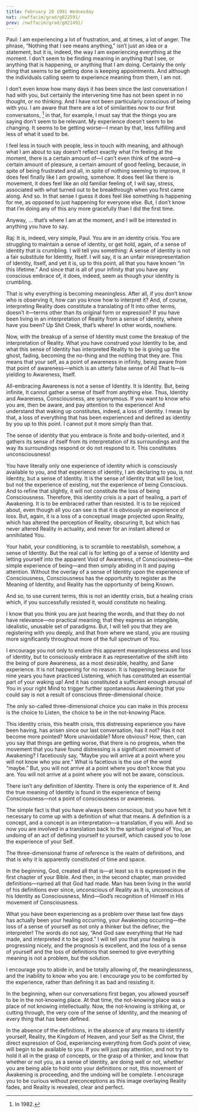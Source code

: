```yaml
---
title: February 20 1991 Wednesday 
nxt: /nwffacim/grad/g022591/
prev: /nwffacim/grad/g021491/
---
```


Paul: I am experiencing a lot of frustration, and, at times, a lot of
anger. The phrase, “Nothing that I see means anything,” isn’t just an
idea or a statement, but it is, indeed, the way I am experiencing
everything at the moment. I don’t seem to be finding meaning in anything
that I see, or anything that is happening, or anything that I am doing.
Certainly the only thing that seems to be getting done is keeping
appointments. And although the individuals calling seem to experience
meaning from them, I am not.

I don’t even know how many days it has been since the last conversation
I had with you, but certainly the intervening time has not been spent in
no thought, or no thinking. And I have not been particularly conscious
of being with you. I am aware that there are a lot of similarities now
to our first conversatons, [^1] in that, for example, I must say that the 
things you are saying don’t seem to be relevant. My experience doesn’t seem to
be changing. It seems to be getting worse—I mean by that, less fulfilling and
less of what it used to be.

I feel less in touch with people, less in touch with meaning, and
although what I am about to say doesn’t reflect exactly what I’m feeling
at the moment, there is a certain amount of—I can’t even think of the
word—a certain amount of pleasure, a certain amount of good feeling,
because, in spite of being frustrated and all, in spite of nothing
seeming to improve, it does feel finally like I am growing, somehow. It
does feel like there is movement, it does feel like an old familiar
feeling of, I will say, stress, associated with what turned out to be
breakthrough when you first came along. And so. In that sense I guess it
does feel like something is happening for me, as opposed to just
happening for everyone else. But, I don’t know that I’m doing any of
this any more gracefully than I did the first time.

Anyway, … that’s where I am at the moment, and I will be interested in
anything you have to say.

Raj: It is, indeed, very simple, Paul. You are in an identity crisis.
You are struggling to maintain a sense of identity, or get hold, again,
of a sense of identity that is crumbling. I will tell you something: A
sense of identity is not a fair substitute for Identity, Itself. I will
say, it is an unfair misrepresentation of Identity, Itself, and yet it
is, up to this point, all that you have known “in this lifetime.” And
since that is all of your infinity that you have any conscious embrace
of, it does, indeed, seem as though your identity is crumbling.

That is why everything is becoming meaningless. After all, if you don’t
know who is observing it, how can you know how to interpret it? And, of
course, interpreting Reality does constitute a translating of It into
other terms, doesn’t it—terms other than Its original form or
expression? If you have been living in an interpretation of Reality from
a sense of identity, where have you been? Up Shit Creek, that’s where!
In other words, nowhere.

Now, with the breakup of a sense of Identity must come the breakup of
the interpretation of Reality. What you have construed your Identity to
be, and what this sense of Identity has interpreted Reality to be is
giving up the ghost, fading, becoming the no-thing and the nothing that
they are. This means that your self, as a point of awareness in
infinity, being aware from that point of awareness—which is an utterly
false sense of All That Is—is yielding to Awareness, Itself.

All-embracing Awareness is not a sense of Identity. It is Identity. But,
being infinite, It cannot gather a sense of Itself from anything else.
Thus, Identity and Awareness, Consciousness, are synonymous. If you want
to know who you are, then be aware, and pay attention to the experience!
And understand that waking up constitutes, indeed, a loss of identity. I
mean by that, a loss of everything that has been experienced and defined
as identity by you up to this point. I cannot put it more simply than
that.

The sense of identity that you embrace is finite and body-oriented, and
it gathers its sense of itself from its interpretation of its
surroundings and the way its surroundings respond or do not respond to
it. This constitutes unconsciousness!

You have literally only one experience of identity which is consciously
available to you, and that experience of identity, I am declaring to
you, is not Identity, but a sense of Identity. It is the sense of
Identity that will be lost, but not the experience of existing, not the
experience of being Conscious. And to refine that slightly, it will not
constitute the loss of being Consciousness. Therefore, this identity
crisis is a part of healing, a part of Awakening. It is to be embraced
rather than resisted. It is to be rejoiced about, even though all you
can see is that it is obviously an experience of loss. But, again, it is
a loss of a conceptual image projected upon Reality, which has altered
the perception of Reality, obscuring It, but which has never altered
Reality in actuality, and never for an instant altered or annihilated
You.

Your habit, your conditioning, is to scramble to reestablish, somehow, a
sense of Identity. But the real call is for letting go of a sense of
Identity and letting yourself into the apparent Void of Awareness, of
Consciousness—the simple experience of being—and then simply abiding in
It and paying attention. Without the overlay of a sense of Identity upon
the experience of Consciousness, Consciousness has the opportunity to
register as the Meaning of Identity, and Reality has the opportunity of
being Known.

And so, to use current terms, this is not an identity crisis, but a
healing crisis which, if you successfully resisted it, would constitute
no healing.

I know that you think you are just hearing the words, and that they do
not have relevance—no practical meaning; that they express an
intangible, idealistic, unusable set of paradigms. But, I will tell you
that they are registering with you deeply, and that from where we stand,
you are rousing more significantly throughout more of the full spectrum
of You.

I encourage you not only to endure this apparent meaninglessness and
loss of identity, but to consciously embrace it as representative of the
shift into the being of pure Awareness, as a most desirable, healthy,
and Sane experience. It is not happening for no reason. It is happening
because for nine years you have practiced Listening, which has
constituted an essential part of your waking up! And it has constituted
a sufficient enough arousal of You in your right Mind to trigger further
spontaneous Awakening that you could say is not a result of conscious
three-dimensional choice.

The only so-called three-dimensional choice you can make in this process
is the choice to Listen, the choice to be in the not-knowing Place.

This identity crisis, this health crisis, this distressing experience
you have been having, has arisen since our last conversation, has it
not? Has it not become more pointed? More unavoidable? More obvious?
How, then, can you say that things are getting worse, that there is no
progress, when the movement that you have found distressing is a
significant movement of Awakening? I facetiously say, “Maybe you will
arrive at a point where you will not know who you are.” What is
facetious is the use of the word “maybe.” But, you will not arrive at a
point where you don’t know that you are. You will not arrive at a point
where you will not be aware, conscious.

There isn’t any definition of Identity. There is only the experience of
It. And the true meaning of Identity is found in the experience of being
Consciousness—not a point of consciousness or awareness.

The simple fact is that you have always been conscious, but you have
felt it necessary to come up with a definition of what that means. A
definition is a concept, and a concept is an interpretation—a
translation, if you will. And so now you are involved in a translation
back to the spiritual original of You, an undoing of an act of defining
yourself to yourself, which caused you to lose the experience of your
Self.

The three-dimensional frame of reference is the realm of definitions,
and that is why it is apparently constituted of time and space.

In the beginning, God, created all that is—at least so it is expressed
in the first chapter of your Bible. And then, in the second chapter, man
provided definitions—named all that God had made. Man has been living in
the world of his definitions ever since, unconscious of Reality as It
is, unconscious of his Identity as Consciousness, Mind—God’s recognition
of Himself in His movement of Consciousness.

What you have been experiencing as a problem over these last few days
has actually been your healing occurring, your Awakening occurring—the
loss of a sense of yourself as not only a thinker but the definer, the
interpreter! The words do not say, “And God saw everything that He had
made, and interpreted it to be good.” I will tell you that your healing
is progressing nicely, and the prognosis is excellent, and the loss of a
sense of yourself and the loss of definitions that seemed to give
everything meaning is not a problem, but the solution.

I encourage you to abide in, and be totally allowing of, the
meaninglessness, and the inability to know who you are. I encourage you
to be comforted by the experience, rather than defining it as bad and
resisting it.

In the beginning, when our conversations first began, you allowed
yourself to be in the not-knowing place. At that time, the not-knowing
place was a place of not knowing intellectually. Now, the not-knowing is
striking at, or cutting through, the very core of the sense of Identity,
and the meaning of every thing that has been defined.

In the absence of the definitions, in the absence of any means to
identify yourself, Reality, the Kingdom of Heaven, and your Self as the
Christ, the direct expression of God, experiencing everything from God’s
point of view, will begin to be available to you. If you will just pay
attention, and not try to hold it all in the grasp of concepts, or the
grasp of a thinker, and know that whether or not you, as a sense of
identity, are doing well or not, whether you are being able to hold onto
your definitions or not, this movement of Awakening is proceeding, and
the undoing will be complete. I encourage you to be curious without
preconceptions as this image overlaying Reality fades, and Reality is
revealed, clear and perfect.

[^1]: In 1982.
